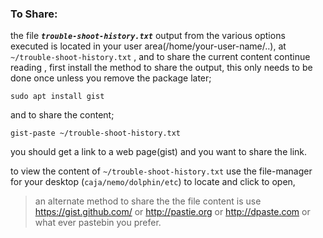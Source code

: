 ### **To Share**:
the file _**`trouble-shoot-history.txt`**_ output from the various options executed is located in your user area(/home/your-user-name/..), at `~/trouble-shoot-history.txt` , and to share the current content continue reading , first install the method to share the output, this only needs to be done once unless you remove the package later;

`sudo apt install gist` 

 and to share the content;

`gist-paste ~/trouble-shoot-history.txt`

you should get a link to a web page(gist) and you want to share the link.

to view the content of `~/trouble-shoot-history.txt` use the file-manager for your desktop (`caja/nemo/dolphin/etc`) to locate and click to open, 
> an alternate method to share the the file content is use https://gist.github.com/ or http://pastie.org or http://dpaste.com or what ever pastebin you prefer.
